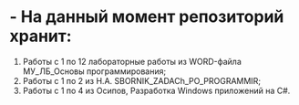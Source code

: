 # - На данный момент репозиторий хранит: 
1. Работы с 1 по 12 лабораторные работы из WORD-файла МУ_ЛБ_Основы программирования;
2. Работы с 1 по 2 из Н.А. SBORNIK_ZADACh_PO_PROGRAMMIR;
3. Работы с 1 по 4 из Осипов, Разработка Windows приложений на C#.
